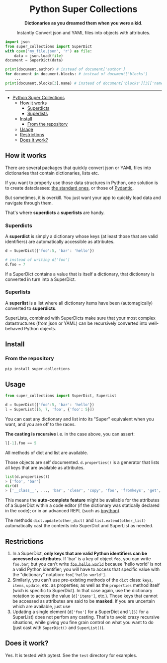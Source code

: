 <div align="center">

#  Python Super Collections

**Dictionaries as you dreamed them when you were a kid.**

Instantly Convert json and YAML files into objects with attributes.
</div>

```python
import json
from super_collections import SuperDict
with open('my_file.json', 'r') as file:
    data = json.load(file)
document = SuperDict(data)

print(document.author) # instead of document['author'] 
for document in document.blocks: # instead of document['blocks']
    ...
print(document.blocks[3].name) # instead of document['blocks'][3]['name'] -- eek! 🤢

```
________

<!-- To update, run the following command:
markdown-toc -i README.md 
-->

<!-- toc -->

- [Python Super Collections](#python-super-collections)
  - [How it works](#how-it-works)
    - [Superdicts](#superdicts)
    - [Superlists](#superlists)
  - [Install](#install)
    - [From the repository](#from-the-repository)
  - [Usage](#usage)
  - [Restrictions](#restrictions)
  - [Does it work?](#does-it-work)

<!-- tocstop -->

## How it works

There are several packages that quickly convert json or YAML files into 
dictionaries that contain dictionaries, lists etc.

If you want to properly use those data structures in Python, one solution is 
to create dataclasses: [the standard ones](https://docs.python.org/3/library/dataclasses.html), or those of [Pydantic](https://docs.pydantic.dev/latest/concepts/dataclasses/).

But sometimes, it is overkill. You just want your app to quickly load
data and navigate through them.

That's where **superdicts** a **superlists** are handy.

### Superdicts
A **superdict** is simply a dictionary whose keys (at least those that
are valid identifiers) are automatically accessible as attributes.

```python
d = SuperDict({'foo':5, 'bar': 'hello'})

# instead of writing d['foo']
d.foo = 7
```


If a SuperDict contains a value that is itself a dictionary, that
dictionary is converted in turn into a SuperDict.

### Superlists
A **superlist** is a list where all dictionary items have been
(automagically) converted to **superdicts**.

SuperLists, combined with SuperDicts make sure that your most complex
datastructures (from json or YAML) can be recursively converted into 
well-behaved Python  objects.




## Install


### From the repository

```sh
pip install super-collections
```

## Usage

```python
from super_collections import SuperDict, SuperList

d = SuperDict({'foo':5, 'bar': 'hello'})
l = SuperList([5, 7, 'foo', {'foo': 5}])
```

You can cast any dictionary and list into its "Super" equivalent when you want, and you are off to the races. 

**The casting is recursive** i.e. in the case above, you can assert:

```python
l[-1].foo == 5
```

All methods of dict and list are available.


Those objects are self documented. `d.properties()` is a generator
that lists all keys that are available as attributes.

```python
list(d.properties())
> ['foo', 'bar']
dir(d)
> ['__class__', ..., 'bar', 'clear', 'copy', 'foo', 'fromkeys', 'get', 'items', 'keys', 'pop', 'popitem', 'properties', 'setdefault', 'to_hjson', 'to_json', 'update', 'values']
```

This means the **auto-complete feature** might be available
for the attributes of a SuperDict within a code editor (if the dictionary was
statically declared in the code); or in an advanced REPL
(such as [bpython](https://bpython-interpreter.org/)).

The methods `dict.update(other_dict)` and `list.extend(other_list)` 
automatically cast the contents into SuperDict and SuperList as needed.

## Restrictions

1. In a SuperDict, **only keys that are valid Python identifiers
   can be accessed as attributes**. If 'bar' is a key of object `foo`,
   you can write `foo.bar`; but you can't
   write ~~`foo.hello world`~~ because 'hello world' is not a 
   valid Python identifier; 
   you will have to access that specific value with the "dictionary" notation: 
   `foo['hello world']`.
2. Similarly, you can't use pre-existing methods of the
   `dict` class: `keys`, `items`, `update`, etc. as properties; as well as the
   `properties` method itself (wich is specific to SuperDict).
   In that case again, use the dictionary notation to access
   the value (`d['items']`, etc.). Those keys that
   cannot be accessed as attributes are said to be **masked**.
   If you are uncertain which are available, just use 
3. Updating a single element (`d['foo']` for a SuperDict and `l[5]`
    for a SuperList) does not perfom any casting. That's to avoid crazy
    recursive situations, while giving
    you fine grain control on what you want to do 
    (just cast with `SuperDict()` and `SuperList()`).


## Does it work?

Yes. It is tested with pytest. See the `test` directory for examples.